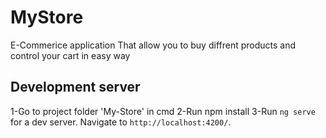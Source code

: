 # MyStore

E-Commerice application That allow you to buy diffrent products and control your cart in easy way  

## Development server
1-Go to project folder 'My-Store' in cmd
2-Run npm install 
3-Run `ng serve` for a dev server. Navigate to `http://localhost:4200/`. 
